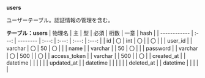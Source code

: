 **users**

ユーザーテーブル。認証情報の管理を含む。

**テーブル：users**
| 物理名       |  主   | 型       | 必須  | 桁数  | 一意  | hash  |
| ------------ | :---: | -------- | :---: | :---: | :---: | :---: |
| id           |  〇   | int      |  〇   |       |  〇   |       |
| user_id      |       | varchar  |  〇   |  50   |  〇   |       |
| name         |       | varchar  |       |  50   |  〇   |       |
| password     |       | varchar  |  〇   |  500  |       |  〇   |
| access_token |       | varchar  |       |  500  |       |  〇   |
| created_at   |       | datetime |       |       |       |       |
| updated_at   |       | datetime |       |       |       |       |
| deleted_at   |       | datetime |       |       |       |       |
